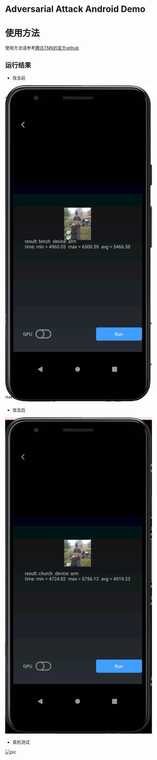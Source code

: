 # Adversarial Attack Android Demo



# 使用方法

使用方法请参考[腾讯TNN的官方github](https://github.com/Tencent/TNN)



## 运行结果

* 攻击前

![pic](images/app_raw.jpg)

* 攻击后

![pic](images/app_adv.jpg)

* 真机测试

![pic](images/without_gpu.jpg)